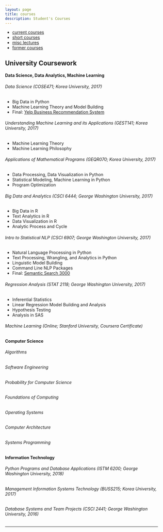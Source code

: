 ```yaml
---
layout: page
title: courses
description: Student's Courses
---
```


<div class="navbar">
    <div class="navbar-inner">
        <ul class="nav">
            <li><a href="#current">current courses</a></li>
            <li><a href="#shortcourses">short courses</a></li>
            <li><a href="#misc">misc lectures</a></li>
            <li><a href="#old">former courses</a></li>
        </ul>
    </div>
</div>


## <a name="current"></a>University Coursework

#### Data Science, Data Analytics, Machine Learning

###### Data Science (COSE471; Korea University, 2017)
- Big Data in Python 
- Machine Learning Theory and Model Building
- Final: [Yelp Business Recommendation System](http://www.google.com)

###### Understanding Machine Learning and its Applications (GEST141; Korea University, 2017)
- Machine Learning Theory
- Machine Learning Philosophy

###### Applications of Mathematical Programs (GEQR070; Korea University, 2017)
- Data Processing, Data Visualization in Python
- Statistical Modeling, Machine Learning in Python
- Program Optimization

###### Big Data and Analytics (CSCI 6444; George Washington University, 2017)
- Big Data in R
- Text Analytics in R
- Data Visualization in R
- Analytic Process and Cycle

###### Intro to Statistical NLP (CSCI 6907; George Washington University, 2017)
- Natural Language Processing in Python
- Text Processing, Wrangling, and Analytics in Python
- Linguistic Model Building
- Command Line NLP Packages
- Final: [Semantic Search 3000](http://www.google.com)

###### Regression Analysis (STAT 2118; George Washington University, 2017)
- Inferential Statistics
- Linear Regression Model Building and Analysis
- Hypothesis Testing
- Analysis in SAS


###### Machine Learning (Online; Stanford University, Coursera Certificate)
######

#### Computer Science

###### Algorithms
###### Software Engineering
###### Probability for Computer Science
###### Foundations of Computing
###### Operating Systems
###### Computer Architecture
###### Systems Programming
######

#### Information Technology

###### Python Programs and Database Applications (ISTM 6200; George Washington University, 2018)
###### Management Information Systems Technology (BUSS215; Korea University, 2017)
###### Database Systems and Team Projects (CSCI 2441; George Washington University, 2016)

---


